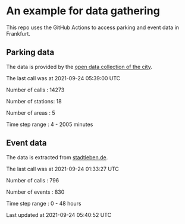 # An example for data gathering

This repo uses the GitHub Actions to access parking and event data in Frankfurt.

## Parking data
The data is provided by the [open data collection of the city](https://www.offenedaten.frankfurt.de/).

The last call was at 2021-09-24 05:39:00 UTC

Number of calls   : 14273

Number of stations:    18

Number of areas   :     5

Time step range   :     4 -  2005 minutes


## Event data
The data is extracted from [stadtleben.de](https://stadtleben.de/frankfurt/).

The last call was at 2021-09-24 01:33:27 UTC

Number of calls   : 796

Number of events  : 830

Time step range   :   0 -  48 hours


Last updated at 2021-09-24 05:40:52 UTC
